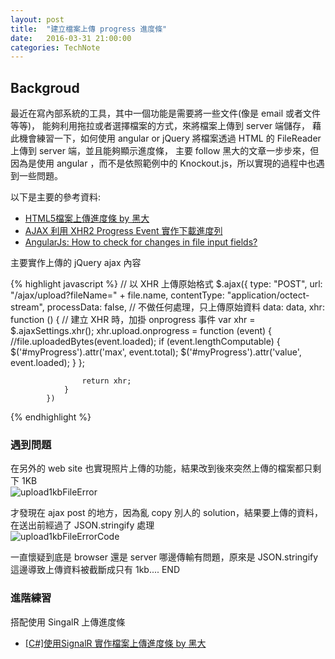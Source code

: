 ```yaml
---
layout: post
title:  "建立檔案上傳 progress 進度條"
date:   2016-03-31 21:00:00
categories: TechNote
---
```


## Backgroud
最近在寫內部系統的工具，其中一個功能是需要將一些文件(像是 email 或者文件等等)，
能夠利用拖拉或者選擇檔案的方式，來將檔案上傳到 server 端儲存，
藉此機會練習一下，如何使用 angular or jQuery 將檔案透過 HTML 的 FileReader 上傳到 server 端，並且能夠顯示進度條，
主要 follow 黑大的文章一步步來，但因為是使用 angular ，而不是依照範例中的 Knockout.js，所以實現的過程中也遇到一些問題。

以下是主要的參考資料:

- [HTML5檔案上傳進度條 by 黑大](http://blog.darkthread.net/post-2014-03-09-upload-progress-bar-w-xhr2.aspx)
- [AJAX 利用 XHR2 Progress Event 實作下載進度列](http://blog.toright.com/posts/3585/ajax-%E5%88%A9%E7%94%A8-xhr2-%E5%AF%A6%E4%BD%9C%E4%B8%8B%E8%BC%89%E9%80%B2%E5%BA%A6%E5%88%97-progress-event.html)
- [AngularJs: How to check for changes in file input fields?](http://stackoverflow.com/questions/17922557/angularjs-how-to-check-for-changes-in-file-input-fields )


主要實作上傳的 jQuery ajax 內容

 {% highlight javascript %}
 // 以 XHR 上傳原始格式
            $.ajax({
                type: "POST",
                url: "/ajax/upload?fileName=" + file.name,
                contentType: "application/octect-stream",
                processData: false, // 不做任何處理，只上傳原始資料
                data: data,
                xhr: function () {
                    // 建立 XHR 時，加掛 onprogress 事件
                    var xhr = $.ajaxSettings.xhr();
                    xhr.upload.onprogress = function (event) {
                        //file.uploadedBytes(event.loaded);
                        if (event.lengthComputable) {
                            $('#myProgress').attr('max', event.total);
                            $('#myProgress').attr('value', event.loaded);
                        }
                    };

                    return xhr;
                }
            })
 {% endhighlight %}
 
 
### 遇到問題
     
在另外的 web site 也實現照片上傳的功能，結果改到後來突然上傳的檔案都只剩下 1KB  
![upload1kbFileError](https://raw.githubusercontent.com/livebreeze/BlogImages/master/Images2016/upload1kbFileError.png)

才發現在 ajax post 的地方，因為亂 copy 別人的 solution，結果要上傳的資料，在送出前經過了 JSON.stringify 處理  
![upload1kbFileErrorCode](https://raw.githubusercontent.com/livebreeze/BlogImages/master/Images2016/upload1kbFileErrorCode.png)

一直懷疑到底是 browser 還是 server 哪邊傳輸有問題，原來是 JSON.stringify 這邊導致上傳資料被截斷成只有 1kb....   END



### 進階練習

搭配使用 SingalR 上傳進度條  
- [[C#]使用SignalR 實作檔案上傳進度條 by 黑大](https://dotblogs.com.tw/ricochen/2014/10/16/146962)



